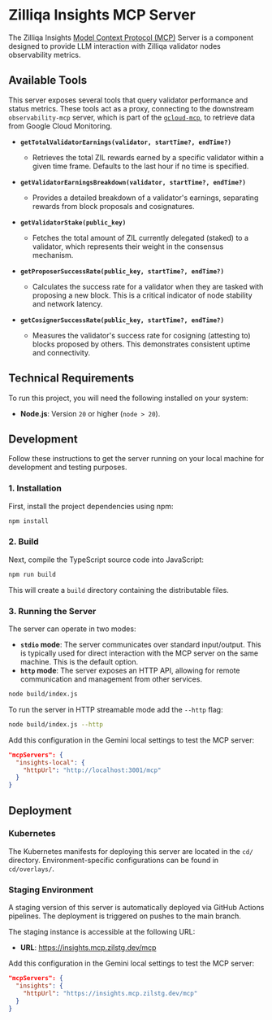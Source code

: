 # Zilliqa Insights MCP Server

The Zilliqa Insights [Model Context Protocol (MCP)](https://modelcontextprotocol.io/) Server is a component designed to provide LLM interaction with Zilliqa validator nodes observability metrics.

## Available Tools

This server exposes several tools that query validator performance and status metrics. These tools act as a proxy, connecting to the downstream `observability-mcp` server, which is part of the [`gcloud-mcp`](https://github.com/Zilliqa/gcloud-mcp), to retrieve data from Google Cloud Monitoring.

-   **`getTotalValidatorEarnings(validator, startTime?, endTime?)`**
    -   Retrieves the total ZIL rewards earned by a specific validator within a given time frame. Defaults to the last hour if no time is specified.

-   **`getValidatorEarningsBreakdown(validator, startTime?, endTime?)`**
    -   Provides a detailed breakdown of a validator's earnings, separating rewards from block proposals and cosignatures.

-   **`getValidatorStake(public_key)`**
    -   Fetches the total amount of ZIL currently delegated (staked) to a validator, which represents their weight in the consensus mechanism.

-   **`getProposerSuccessRate(public_key, startTime?, endTime?)`**
    -   Calculates the success rate for a validator when they are tasked with proposing a new block. This is a critical indicator of node stability and network latency.

-   **`getCosignerSuccessRate(public_key, startTime?, endTime?)`**
    -   Measures the validator's success rate for cosigning (attesting to) blocks proposed by others. This demonstrates consistent uptime and connectivity.

## Technical Requirements

To run this project, you will need the following installed on your system:

- **Node.js**: Version `20` or higher (`node > 20`).

## Development

Follow these instructions to get the server running on your local machine for development and testing purposes.

### 1. Installation

First, install the project dependencies using npm:

```bash
npm install
```

### 2. Build

Next, compile the TypeScript source code into JavaScript:

```bash
npm run build
```

This will create a `build` directory containing the distributable files.

### 3. Running the Server

The server can operate in two modes:
- **`stdio` mode**: The server communicates over standard input/output. This is typically used for direct interaction with the MCP server on the same machine. This is the default option.
- **`http` mode**: The server exposes an HTTP API, allowing for remote communication and management from other services.

```bash
node build/index.js
```

To run the server in HTTP streamable mode add the `--http` flag:

```bash
node build/index.js --http
```

Add this configuration in the Gemini local settings to test the MCP server:

```json
"mcpServers": {
  "insights-local": {
    "httpUrl": "http://localhost:3001/mcp"
  }
}
```

## Deployment

### Kubernetes

The Kubernetes manifests for deploying this server are located in the `cd/` directory. Environment-specific configurations can be found in `cd/overlays/`.

### Staging Environment

A staging version of this server is automatically deployed via GitHub Actions pipelines. The deployment is triggered on pushes to the main branch.

The staging instance is accessible at the following URL:

- **URL**: https://insights.mcp.zilstg.dev/mcp

Add this configuration in the Gemini local settings to test the MCP server:

```json
"mcpServers": {
  "insights": {
    "httpUrl": "https://insights.mcp.zilstg.dev/mcp"
  }
}
```